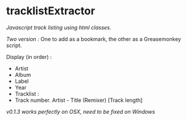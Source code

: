 tracklistExtractor
==================

*Javascript track listing using html classes.*

_Two version :_ One to add as a bookmark, the other as a Greasemonkey script.


Display (in order) :
 * Artist
 * Album
 * Label
 * Year
 * Tracklist : 
  * Track number. Artist - Title (Remixer) [Track length]

*v0.1.3 works perfectly on OSX, need to be fixed on Windows*
